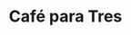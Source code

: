 ---
title : Café para Tres
layout: negocio
slogan: Cafeteria Familiar
web: 
categoria: Café
imagenes: ["/assets/img/portfolio/cafeparatres.jpeg"]
direccion: Blvd. Guerrero 752-B Col. Constitucion 22707
estado: Baja California
municipio: Rosarito
codigo: 22707
latitude: 32.355160
longitude: -117.050386
telefono: 661 130 1060
cocina: 
descripcion: Cafeteria Familiar
estado: Baja California
rango: $$
facebook: https://www.facebook.com/cafeparatresrosarito
instagram: https://www.instagram.com/cafeparatresmx/
horariodeservicio: Lunes a Viernes 8:00 a 21:00 Sabado 9:00 a 21:00 Domingo 14:00 a 21:00
descripcion: Café para tres es una cafetería que te brinda una diversidad de platillos y bebidas, refiriéndonos a postres, crepas, pastelillos, expresos, lates etc. ¡Visítalos!
---